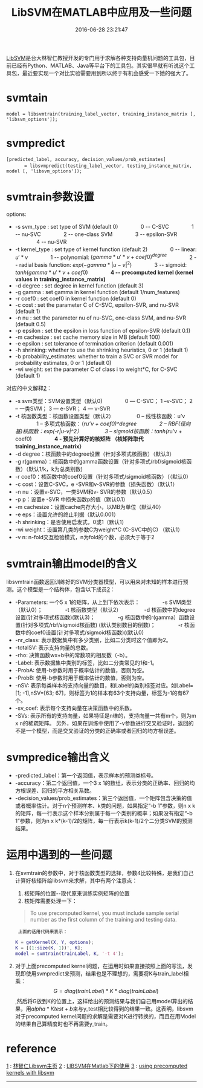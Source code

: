 ﻿---
title: LibSVM在MATLAB中应用及一些问题
date: 2016-06-28 23:21:47
categories: MATLAB
tag: matlab
description: LibSVM在MATLAB中运用的一些参数释义以及在运用过程中针对precomputed kernel的问题
---

[LibSVM][1]是台大林智仁教授开发的专门用于求解各种支持向量机问题的工具包，目前已经有Python、MATLAB、Java等平台下的工具包。其实很早就有听说这个工具包，最近要实现一个对比实验需要用到所以终于有机会感受一下她的强大了。

# svmtain

```
model = libsvmtrain(training_label_vector, training_instance_matrix [, 'libsvm_options']);
```

# svmpredict

```
[predicted_label, accuracy, decision_values/prob_estimates] 
　　　　= libsvmpredict(testing_label_vector, testing_instance_matrix, model [, 'libsvm_options']);
```

# svmtrain参数设置

options:

- -s  svm_type : set type of SVM (default 0)
　　　　0 -- C-SVC
　　　　1 -- nu-SVC
　　　　2 -- one-class SVM
　　　　3 -- epsilon-SVR
　　　　4 -- nu-SVR
- -t kernel_type : set type of kernel function (default 2)
　　　　0 -- linear: $u'*v$
　　　　1 -- polynomial: $(gamma*u'*v + coef0)^{degree}$
　　　　2 -- radial basis function: $exp(-gamma*|u-v|^2)$
　　　　3 -- sigmoid: $tanh(gamma*u'*v + coef0)$
　　　　**4 -- precomputed kernel (kernel values in training_instance_matrix)**
- -d degree : set degree in kernel function (default 3)
- -g gamma : set gamma in kernel function (default 1/num_features)
- -r coef0 : set coef0 in kernel function (default 0)
- -c cost : set the parameter C of C-SVC, epsilon-SVR, and nu-SVR (default 1)
- -n nu : set the parameter nu of nu-SVC, one-class SVM, and nu-SVR (default 0.5)
- -p epsilon : set the epsilon in loss function of epsilon-SVR (default 0.1)
- -m cachesize : set cache memory size in MB (default 100)
- -e epsilon : set tolerance of termination criterion (default 0.001)
- -h shrinking: whether to use the shrinking heuristics, 0 or 1 (default 1)
- -b probability_estimates: whether to train a SVC or SVR model for probability estimates, 0 or 1 (default 0)
- -wi weight: set the parameter C of class i to weight*C, for C-SVC (default 1)

对应的中文解释[2]：

- -s svm类型：SVM设置类型（默认0)
　　　　0 — C-SVC； 1 –v-SVC； 2 – 一类SVM； 3 — e-SVR； 4 — v-SVR
- -t 核函数类型：核函数设置类型（默认2）
　　　　0 – 线性核函数：u’v 
　　　　1 – 多项式核函数：（r*u’v + coef0)^degree
　　　　2 – RBF(径向基)核函数：exp(-r|u-v|^2）
　　　　3 – sigmoid核函数：tanh(r*u’v + coef0)
　　　　**4 - 预先计算好的核矩阵 （核矩阵取代training_instance_matrix）**
- -d degree：核函数中的degree设置（针对多项式核函数）（默认3）
- -g r(gamma）：核函数中的gamma函数设置（针对多项式/rbf/sigmoid核函数）（默认1/k，k为总类别数)
- -r coef0：核函数中的coef0设置（针对多项式/sigmoid核函数）（（默认0)
- -c cost：设置C-SVC，e -SVR和v-SVR的参数（损失函数）（默认1）
- -n nu：设置v-SVC，一类SVM和v- SVR的参数（默认0.5）
- -p p：设置e -SVR 中损失函数p的值（默认0.1）
- -m cachesize：设置cache内存大小，以MB为单位（默认40）
- -e eps：设置允许的终止判据（默认0.001）
- -h shrinking：是否使用启发式，0或1（默认1）
- -wi weight：设置第几类的参数C为weight*C (C-SVC中的C) （默认1）
- -v n: n-fold交互检验模式，n为fold的个数，必须大于等于2

# svmtrain输出model的含义
libsvmtrain函数返回训练好的SVM分类器模型，可以用来对未知的样本进行预测。这个模型是一个结构体，包含以下成员[2]：

- -Parameters: 一个5 x 1的矩阵，从上到下依次表示：
　　　　-s SVM类型（默认0）；
　　　　-t 核函数类型（默认2）
　　　　-d 核函数中的degree设置(针对多项式核函数)(默认3)；
　　　　-g 核函数中的r(gamma）函数设置(针对多项式/rbf/sigmoid核函数) (默认类别数目的倒数)；
　　　　-r 核函数中的coef0设置(针对多项式/sigmoid核函数)((默认0)
- -nr_class: 表示数据集中有多少类别，比如二分类时这个值即为2。
- -totalSV: 表示支持向量的总数。
- -rho: 决策函数wx+b中的常数项的相反数（-b）。
- -Label: 表示数据集中类别的标签，比如二分类常见的1和-1。
- -ProbA: 使用-b参数时用于概率估计的数值，否则为空。
- -ProbB: 使用-b参数时用于概率估计的数值，否则为空。
- -nSV: 表示每类样本的支持向量的数目，和Label的类别标签对应。如Label=[1; -1],nSV=[63; 67]，则标签为1的样本有63个支持向量，标签为-1的有67个。
- -sv_coef: 表示每个支持向量在决策函数中的系数。
- -SVs: 表示所有的支持向量，如果特征是n维的，支持向量一共有m个，则为m x n的稀疏矩阵。
另外，如果在训练中使用了-v参数进行交叉验证时，返回的不是一个模型，而是交叉验证的分类的正确率或者回归的均方根误差。

# svmpredice输出含义

- -predicted_label：第一个返回值，表示样本的预测类标号。
- -accuracy：第二个返回值，一个3 x 1的数组，表示分类的正确率、回归的均方根误差、回归的平方相关系数。
- -decision_values/prob_estimates：第三个返回值，一个矩阵包含决策的值或者概率估计。对于n个预测样本、k类的问题，如果指定“-b 1”参数，则n x k的矩阵，每一行表示这个样本分别属于每一个类别的概率；如果没有指定“-b 1”参数，则为n x k*(k-1)/2的矩阵，每一行表示k(k-1)/2个二分类SVM的预测结果。

# 运用中遇到的一些问题

1. 在svmtrain的参数中，对于核函数类型的选择，参数4比较特殊，是我们自己计算好核矩阵给libsvm来求解，其中有两个注意点：
    1. 核矩阵的位置--取代原来训练实例矩阵的位置
    2. 核矩阵需要处理一下：
    > To use precomputed kernel, you must include sample serial number as the first column of the training and testing data.
    
        上面的话用代码来表示：
    ```matlab
    K = getKernel(X, Y, options);
    K = [(1:size(K, 1))', K];
    model = svmtrain(trainLabel, K, '-t 4');
    ```
2. 对于上面precomputed kernel问题，在运用时如果直接按照上面的写法，发现即使用svmpredict来预测，结果也是不理想的，需要将K与train_label相乘：$$G = diag(trainLabel) * K * diag(trainLabel)$$,然后将G放到K的位置上，这样给出的预测结果与我们自己用model算出的结果，用$alpha * Ktest + b$来与y_test相比较得到的结果一致。这表明，libsvm对于precomputed kernel问题的求解是需要对K进行转换的，而且在用Model的结果自己算精度时也不再需要y_train。

# reference
[1] : [林智仁Libsvm主页][1]
[2] : [LIBSVM在Matlab下的使用][2]
[3] : [using precomputed kernels with libsvm][3]

------------------------
[1]: http://www.csie.ntu.edu.tw/~cjlin/libsvm/
[2]: http://noalgo.info/363.html
[3]: http://stackoverflow.com/questions/7715138/using-precomputed-kernels-with-libsvm



